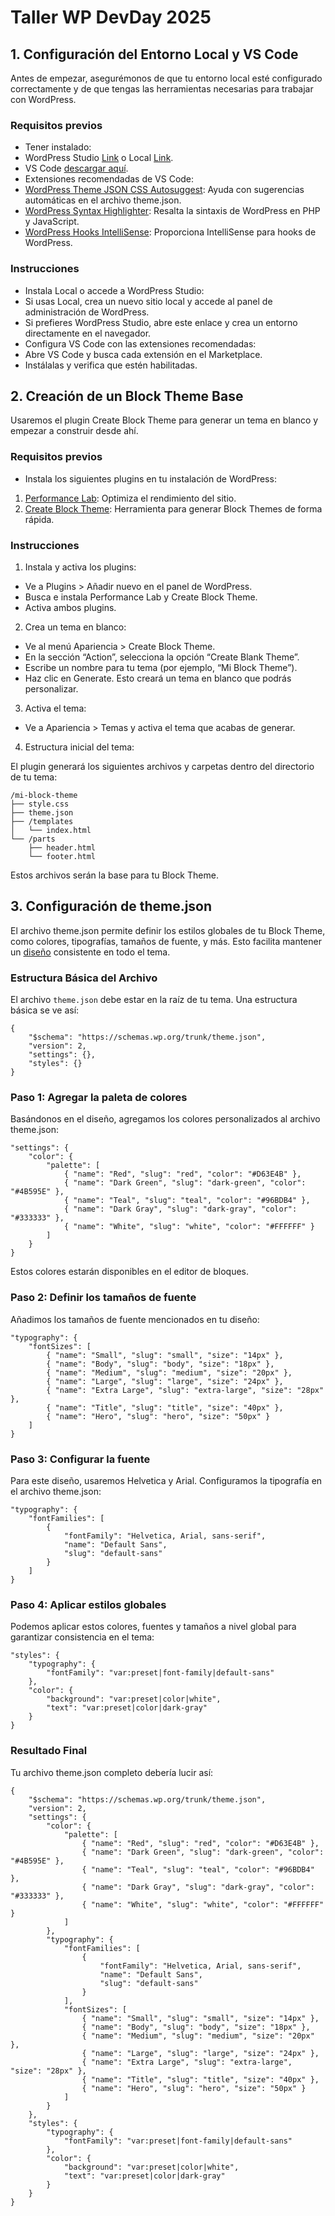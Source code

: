 # Taller WP DevDay 2025

## 1. Configuración del Entorno Local y VS Code

Antes de empezar, asegurémonos de que tu entorno local esté configurado correctamente y de que tengas las herramientas necesarias para trabajar con WordPress.

### Requisitos previos
- Tener instalado:
- WordPress Studio [Link](https://wordpress.org/gutenberg/studio) o Local [Link](https://localwp.com).
- VS Code [descargar aquí](https://code.visualstudio.com).
- Extensiones recomendadas de VS Code:
- [WordPress Theme JSON CSS Autosuggest](https://marketplace.visualstudio.com/items?itemName=GabrielRose.wordpress-theme-json-css-autosuggest): Ayuda con sugerencias automáticas en el archivo theme.json.
- [WordPress Syntax Highlighter](https://marketplace.visualstudio.com/items?itemName=matthiashunt.wordpress-syntax-highlighter): Resalta la sintaxis de WordPress en PHP y JavaScript.
- [WordPress Hooks IntelliSense](https://marketplace.visualstudio.com/items?itemName=johnbillion.vscode-wordpress-hooks): Proporciona IntelliSense para hooks de WordPress.

### Instrucciones
- Instala Local o accede a WordPress Studio:
- Si usas Local, crea un nuevo sitio local y accede al panel de administración de WordPress.
- Si prefieres WordPress Studio, abre este enlace y crea un entorno directamente en el navegador.
- Configura VS Code con las extensiones recomendadas:
- Abre VS Code y busca cada extensión en el Marketplace.
- Instálalas y verifica que estén habilitadas.

## 2. Creación de un Block Theme Base

Usaremos el plugin Create Block Theme para generar un tema en blanco y empezar a construir desde ahí.

### Requisitos previos
- Instala los siguientes plugins en tu instalación de WordPress:
1. [Performance Lab](https://wordpress.org/plugins/performance-lab/): Optimiza el rendimiento del sitio.
2. [Create Block Theme](https://wordpress.org/plugins/create-block-theme/): Herramienta para generar Block Themes de forma rápida.

### Instrucciones
1. Instala y activa los plugins:
- Ve a Plugins > Añadir nuevo en el panel de WordPress.
- Busca e instala Performance Lab y Create Block Theme.
- Activa ambos plugins.
2. Crea un tema en blanco:
- Ve al menú Apariencia > Create Block Theme.
- En la sección “Action”, selecciona la opción “Create Blank Theme”.
- Escribe un nombre para tu tema (por ejemplo, “Mi Block Theme”).
- Haz clic en Generate. Esto creará un tema en blanco que podrás personalizar.
3. Activa el tema:
- Ve a Apariencia > Temas y activa el tema que acabas de generar.
4. Estructura inicial del tema:

El plugin generará los siguientes archivos y carpetas dentro del directorio de tu tema:

```
/mi-block-theme
├── style.css
├── theme.json
├── /templates
│   └── index.html
└── /parts
    ├── header.html
    └── footer.html
```
Estos archivos serán la base para tu Block Theme.

## 3. Configuración de theme.json

El archivo theme.json permite definir los estilos globales de tu Block Theme, como colores, tipografías, tamaños de fuente, y más. Esto facilita mantener un [diseño](https://www.figma.com/design/cFa7bTCg6kaOJiVNeN9vVi/Mi-Primer-Tema?node-id=0-1&m=dev&t=RkAwFFc3yA208ADE-1) consistente en todo el tema.

### Estructura Básica del Archivo

El archivo `theme.json` debe estar en la raíz de tu tema. Una estructura básica se ve así:

```
{
	"$schema": "https://schemas.wp.org/trunk/theme.json",
	"version": 2,
	"settings": {},
	"styles": {}
}
```

### Paso 1: Agregar la paleta de colores

Basándonos en el diseño, agregamos los colores personalizados al archivo theme.json:

```
"settings": {
	"color": {
		"palette": [
			{ "name": "Red", "slug": "red", "color": "#D63E4B" },
			{ "name": "Dark Green", "slug": "dark-green", "color": "#4B595E" },
			{ "name": "Teal", "slug": "teal", "color": "#96BDB4" },
			{ "name": "Dark Gray", "slug": "dark-gray", "color": "#333333" },
			{ "name": "White", "slug": "white", "color": "#FFFFFF" }
		]
	}
}
```
Estos colores estarán disponibles en el editor de bloques.

### Paso 2: Definir los tamaños de fuente

Añadimos los tamaños de fuente mencionados en tu diseño:

```
"typography": {
	"fontSizes": [
		{ "name": "Small", "slug": "small", "size": "14px" },
		{ "name": "Body", "slug": "body", "size": "18px" },
		{ "name": "Medium", "slug": "medium", "size": "20px" },
		{ "name": "Large", "slug": "large", "size": "24px" },
		{ "name": "Extra Large", "slug": "extra-large", "size": "28px" },
		{ "name": "Title", "slug": "title", "size": "40px" },
		{ "name": "Hero", "slug": "hero", "size": "50px" }
	]
}
```

### Paso 3: Configurar la fuente

Para este diseño, usaremos Helvetica y Arial. Configuramos la tipografía en el archivo theme.json:

```
"typography": {
	"fontFamilies": [
		{
			"fontFamily": "Helvetica, Arial, sans-serif",
			"name": "Default Sans",
			"slug": "default-sans"
		}
	]
}
```

### Paso 4: Aplicar estilos globales

Podemos aplicar estos colores, fuentes y tamaños a nivel global para garantizar consistencia en el tema:

```
"styles": {
	"typography": {
		"fontFamily": "var:preset|font-family|default-sans"
	},
	"color": {
		"background": "var:preset|color|white",
		"text": "var:preset|color|dark-gray"
	}
}
```

### Resultado Final

Tu archivo theme.json completo debería lucir así:

```
{
	"$schema": "https://schemas.wp.org/trunk/theme.json",
	"version": 2,
	"settings": {
		"color": {
			"palette": [
				{ "name": "Red", "slug": "red", "color": "#D63E4B" },
				{ "name": "Dark Green", "slug": "dark-green", "color": "#4B595E" },
				{ "name": "Teal", "slug": "teal", "color": "#96BDB4" },
				{ "name": "Dark Gray", "slug": "dark-gray", "color": "#333333" },
				{ "name": "White", "slug": "white", "color": "#FFFFFF" }
			]
		},
		"typography": {
			"fontFamilies": [
				{
					"fontFamily": "Helvetica, Arial, sans-serif",
					"name": "Default Sans",
					"slug": "default-sans"
				}
			],
			"fontSizes": [
				{ "name": "Small", "slug": "small", "size": "14px" },
				{ "name": "Body", "slug": "body", "size": "18px" },
				{ "name": "Medium", "slug": "medium", "size": "20px" },
				{ "name": "Large", "slug": "large", "size": "24px" },
				{ "name": "Extra Large", "slug": "extra-large", "size": "28px" },
				{ "name": "Title", "slug": "title", "size": "40px" },
				{ "name": "Hero", "slug": "hero", "size": "50px" }
			]
		}
	},
	"styles": {
		"typography": {
			"fontFamily": "var:preset|font-family|default-sans"
		},
		"color": {
			"background": "var:preset|color|white",
			"text": "var:preset|color|dark-gray"
		}
	}
}
```